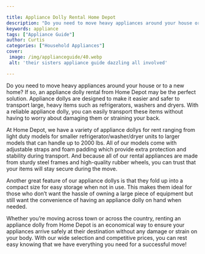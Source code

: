 ```yaml
---

title: Appliance Dolly Rental Home Depot
description: "Do you need to move heavy appliances around your house or to a new home? If so, an appliance dolly rental from Home Depot may be t...you wont regret reading on"
keywords: appliance
tags: ["Appliance Guide"]
author: Curtis
categories: ["Household Appliances"]
cover: 
 image: /img/applianceguide/40.webp
 alt: 'their sisters appliance guide dazzling all involved'

---
```


Do you need to move heavy appliances around your house or to a new home? If so, an appliance dolly rental from Home Depot may be the perfect solution. Appliance dollys are designed to make it easier and safer to transport large, heavy items such as refrigerators, washers and dryers. With a reliable appliance dolly, you can easily transport these items without having to worry about damaging them or straining your back. 

At Home Depot, we have a variety of appliance dollys for rent ranging from light duty models for smaller refrigerator/washer/dryer units to larger models that can handle up to 2000 lbs. All of our models come with adjustable straps and foam padding which provide extra protection and stability during transport. And because all of our rental appliances are made from sturdy steel frames and high-quality rubber wheels, you can trust that your items will stay secure during the move. 

Another great feature of our appliance dollys is that they fold up into a compact size for easy storage when not in use. This makes them ideal for those who don’t want the hassle of owning a large piece of equipment but still want the convenience of having an appliance dolly on hand when needed. 

Whether you’re moving across town or across the country, renting an appliance dolly from Home Depot is an economical way to ensure your appliances arrive safely at their destination without any damage or strain on your body. With our wide selection and competitive prices, you can rest easy knowing that we have everything you need for a successful move!
